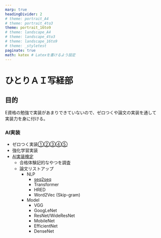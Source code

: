 ```yaml
---
marp: true
headingDivider: 2
# theme: portrait_A4
# theme: portrait_4to3
theme: portrait_16to9
# theme: landscape_A4
# theme: landscape_4to3
# theme: landscape_16to9
# theme: _styletest
paginate: true
math: katex # Latexを書けるよう設定
---
```



<!-- _class: lead -->
<!-- _paginate: false -->
# ひとりＡＩ写経部

## 目的

E資格の勉強で実装があまりできていないので、ゼロつくや論文の実装を通して実装力を身に付ける。

### AI実装

- ゼロつく実装[①](
https://github.com/oreilly-japan/deep-learning-from-scratch)[②](https://github.com/oreilly-japan/deep-learning-from-scratch-2)[③](https://github.com/oreilly-japan/deep-learning-from-scratch-3)[④](https://github.com/oreilly-japan/deep-learning-from-scratch-4)[⑤](https://github.com/oreilly-japan/deep-learning-from-scratch-5)
- 強化学習実装
- [AI実装検定](https://kentei.ai/)
  - 合格体験記的なやつを調査
  - 論文リストアップ
    - NLP
      - [seq2seq](https://arxiv.org/abs/1409.3215)
      - Transformer
      - HRED
      - Word2Vec (Skip-gram)
    - Model
      - VGG
      - GoogLeNet
      - ResNet/WideResNet
      - MobileNet
      - EfficientNet
      - DenseNet
